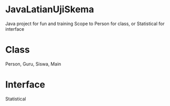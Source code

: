 # JavaLatianUjiSkema
Java project for fun and training
Scope to Person for class, or Statistical for interface

# Class
Person, Guru, Siswa, Main

# Interface
Statistical
